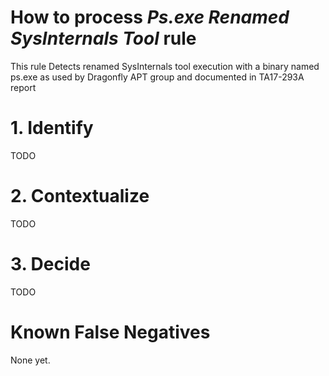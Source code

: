# How to process *Ps.exe Renamed SysInternals Tool* rule
This rule Detects renamed SysInternals tool execution with a binary named ps.exe as used by Dragonfly APT group and documented in TA17-293A report

# 1. Identify
TODO

# 2. Contextualize
TODO

# 3. Decide
TODO

# Known False Negatives
None yet.
